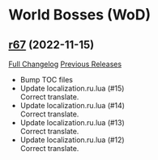 # <DBM> World Bosses (WoD)

## [r67](https://github.com/DeadlyBossMods/DBM-WoD/tree/r67) (2022-11-15)
[Full Changelog](https://github.com/DeadlyBossMods/DBM-WoD/compare/r66...r67) [Previous Releases](https://github.com/DeadlyBossMods/DBM-WoD/releases)

- Bump TOC files  
- Update localization.ru.lua (#15)  
    Correct translate.  
- Update localization.ru.lua (#14)  
    Correct translate.  
- Update localization.ru.lua (#13)  
    Correct translate.  
- Update localization.ru.lua (#12)  
    Correct translate.  